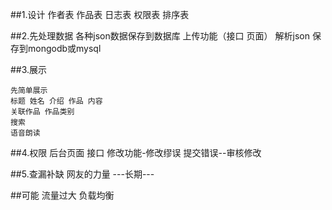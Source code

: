 
##1.设计
    作者表
    作品表
    日志表
    权限表
    排序表    

##2.先处理数据
    各种json数据保存到数据库
    上传功能（接口 页面）
    解析json
    保存到mongodb或mysql

##3.展示

    先简单展示
    标题 姓名 介绍 作品 内容
    关联作品 作品类别
    搜索
    语音朗读

##4.权限
    后台页面 接口
    修改功能-修改缪误
    提交错误--审核修改

##5.查漏补缺
    网友的力量
    ---长期---

##可能
    流量过大
    负载均衡